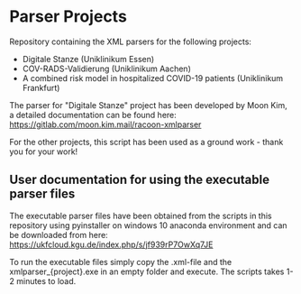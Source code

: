 # Parser Projects
Repository containing the XML parsers for the following projects:

* Digitale Stanze (Uniklinikum Essen)
* COV-RADS-Validierung (Uniklinikum Aachen)
* A combined risk model in hospitalized COVID-19 patients (Uniklinikum Frankfurt)

The parser for "Digitale Stanze" project has been developed by Moon Kim, a detailed documentation can be found here: https://gitlab.com/moon.kim.mail/racoon-xmlparser

For the other projects, this script has been used as a ground work - thank you for your work!

## User documentation for using the executable parser files

The executable parser files have been obtained from the scripts in this repository using pyinstaller on windows 10 anaconda environment and can be downloaded from here: https://ukfcloud.kgu.de/index.php/s/jf939rP7OwXq7JE

To run the executable files simply copy the .xml-file and the xmlparser_{project}.exe in an empty folder and execute. The scripts takes 1-2 minutes to load.
